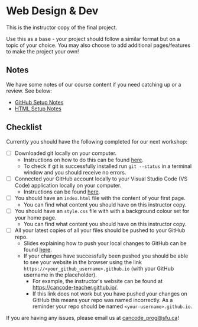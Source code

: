 # Web Design & Dev 

This is the instructor copy of the final project. 

Use this as a base - your project should follow a similar format but on a topic of your choice. You may also choose to add additional pages/features to make the project your own! 


## Notes 
We have some notes of our course content if you need catching up or a review. See below:
- [GitHub Setup Notes](https://github.com/cancode-teacher/cancode-teacher.github.io/blob/main/notes/github_setup.md)
- [HTML Setup Notes](https://github.com/cancode-teacher/cancode-teacher.github.io/blob/main/notes/html-tags.md)


## Checklist 

Currently you should have the following completed for our next workshop:
- [ ] Downloaded git locally on your computer.
    - Instructions on how to do this can be found [here](https://git-scm.com/downloads).
    - To check if git is successfully installed run `git --status` in a terminal window and you should receive no errors.
- [ ] Connected your GitHub account locally to your Visual Studio Code (VS Code) application locally on your computer.
    - Instructions can be found [here](https://docs.google.com/document/d/1hTkHmgCNoTUHbfrvgz3lyJJSSyedE-WCtPm1CwwXINU/edit?usp=sharing).
- [ ] You should have an `index.html` file with the content of your first page.
    - You can find what content you should have on this instructor copy.
- [ ] You should have an `style.css` file with with a background colour set for your home page.
    - You can find what content you should have on this instructor copy.
- [ ] All your latest copies of all your files should be pushed to your GitHub repo.
    - Slides explaining how to push your local changes to GitHub can be found [here](https://docs.google.com/presentation/d/1U6H50SpssIJvuaItJ_Xgni3MShopDrw0rqbeLyGKt88/edit?usp=sharing).
    - If your changes have successfully been pushed you should be able to see your website in the browser using the link `https://<your_github_username>.github.io` (with your GitHub username in the placeholder).
        - For example, the instructor's website can be found at https://cancode-teacher.github.io/.
        - If this link does not work but you have pushed your changes on GitHub this means your repo was named incorrectly. As a reminder your repo should be named `<your-username>.github.io`.


If you are having any issues, please email us at cancode_prog@sfu.ca!
